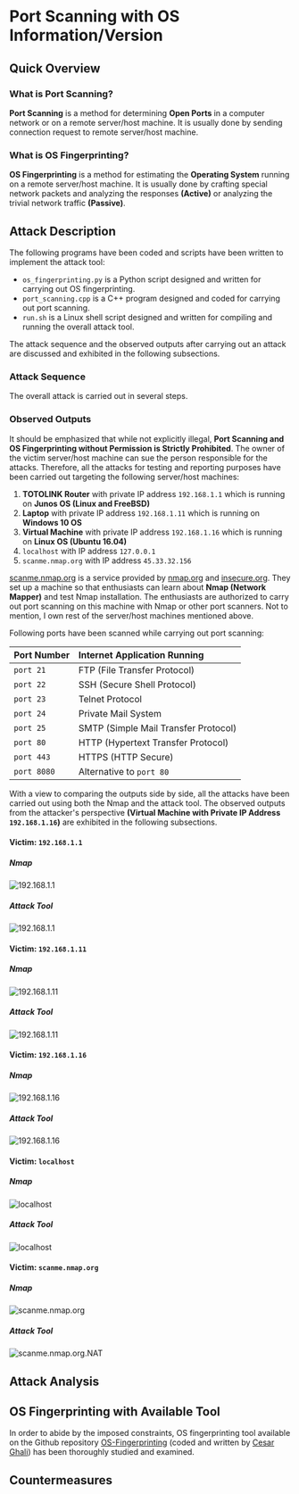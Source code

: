 # Port Scanning with OS Information/Version  



## Quick Overview  



### What is Port Scanning?  

**Port Scanning** is a method for determining **Open Ports** in a computer network or on a remote server/host machine. It is usually done by sending connection request to remote server/host machine.  



### What is OS Fingerprinting?  

**OS Fingerprinting** is a method for estimating the **Operating System** running on a remote server/host machine. It is usually done by crafting special network packets and analyzing the responses **(Active)** or analyzing the trivial network traffic **(Passive)**.  



## Attack Description  

The following programs have been coded and scripts have been written to implement the attack tool:  

- `os_fingerprinting.py` is a Python script designed and written for carrying out OS fingerprinting.  
- `port_scanning.cpp` is a C++ program designed and coded for carrying out port scanning.  
- `run.sh` is a Linux shell script designed and written for compiling and running the overall attack tool.  



The attack sequence and the observed outputs after carrying out an attack are discussed and exhibited in the following subsections.  



### Attack Sequence  

The overall attack is carried out in several steps.  



### Observed Outputs  

It should be emphasized that while not explicitly illegal, **Port Scanning and OS Fingerprinting without Permission is Strictly Prohibited**. The owner of the victim server/host machine can sue the person responsible for the attacks. Therefore, all the attacks for testing and reporting purposes have been carried out targeting the following server/host machines:  

1. **TOTOLINK Router** with private IP address `192.168.1.1`  which is running on **Junos OS (Linux and FreeBSD)**  
2. **Laptop** with private IP address `192.168.1.11` which is running on **Windows 10 OS**  
3. **Virtual Machine** with private IP address `192.168.1.16` which is running on **Linux OS (Ubuntu 16.04)**  
4. `localhost` with IP address `127.0.0.1`  
5. `scanme.nmap.org` with IP address `45.33.32.156`  

[scanme.nmap.org](http://scanme.nmap.org/) is a service provided by [nmap.org](https://nmap.org/) and [insecure.org](https://insecure.org/). They set up a machine so that enthusiasts can learn about **Nmap (Network Mapper)** and test Nmap installation. The enthusiasts are authorized to carry out port scanning on this machine with Nmap or other port scanners. Not to mention, I own rest of the server/host machines mentioned above.  



Following ports have been scanned while carrying out port scanning:  

| Port Number | Internet Application Running         |
| ----------- | :----------------------------------- |
| `port 21`   | FTP (File Transfer Protocol)         |
| `port 22`   | SSH (Secure Shell Protocol)          |
| `port 23`   | Telnet Protocol                      |
| `port 24`   | Private Mail System                  |
| `port 25`   | SMTP (Simple Mail Transfer Protocol) |
| `port 80`   | HTTP (Hypertext Transfer Protocol)   |
| `port 443`  | HTTPS (HTTP Secure)                  |
| `port 8080` | Alternative to `port 80`             |



With a view to comparing the outputs side by side, all the attacks have been carried out using both the Nmap and the attack tool. The observed outputs from the attacker's perspective **(Virtual Machine with Private IP Address `192.168.1.16`)** are exhibited in the following subsections.  



#### Victim: `192.168.1.1`  

##### Nmap  

![192.168.1.1](https://github.com/FromSaffronCity/computer-security-sessional/blob/main/port-scanner/reports/final-report/res/nmap/192.168.1.1.png?raw=true)



##### Attack Tool  

![192.168.1.1](https://github.com/FromSaffronCity/computer-security-sessional/blob/main/port-scanner/reports/final-report/res/port.scanner/192.168.1.1.png?raw=true)



#### Victim: `192.168.1.11`  

##### Nmap  

![192.168.1.11](https://github.com/FromSaffronCity/computer-security-sessional/blob/main/port-scanner/reports/final-report/res/nmap/192.168.1.11.png?raw=true)



##### Attack Tool  

![192.168.1.11](https://github.com/FromSaffronCity/computer-security-sessional/blob/main/port-scanner/reports/final-report/res/port.scanner/192.168.1.11.NAT.png?raw=true)



#### Victim: `192.168.1.16`  

##### Nmap  

![192.168.1.16](https://github.com/FromSaffronCity/computer-security-sessional/blob/main/port-scanner/reports/final-report/res/nmap/192.168.1.16.png?raw=true)



##### Attack Tool  

![192.168.1.16](https://github.com/FromSaffronCity/computer-security-sessional/blob/main/port-scanner/reports/final-report/res/port.scanner/192.168.1.16.png?raw=true)



#### Victim: `localhost`  

##### Nmap  

![localhost](https://github.com/FromSaffronCity/computer-security-sessional/blob/main/port-scanner/reports/final-report/res/nmap/localhost.png?raw=true)



##### Attack Tool  

![localhost](https://github.com/FromSaffronCity/computer-security-sessional/blob/main/port-scanner/reports/final-report/res/port.scanner/localhost.png?raw=true)



#### Victim: `scanme.nmap.org`  

##### Nmap  

![scanme.nmap.org](https://github.com/FromSaffronCity/computer-security-sessional/blob/main/port-scanner/reports/final-report/res/nmap/scanme.nmap.org.png?raw=true)  



##### Attack Tool  

![scanme.nmap.org.NAT](https://github.com/FromSaffronCity/computer-security-sessional/blob/main/port-scanner/reports/final-report/res/port.scanner/scanme.nmap.org.NAT.png?raw=true)



## Attack Analysis  



## OS Fingerprinting with Available Tool  

In order to abide by the imposed constraints, OS fingerprinting tool available on the Github repository [OS-Fingerprinting](https://github.com/cesarghali/OS-Fingerprinting) (coded and written by [Cesar Ghali](https://github.com/cesarghali)) has been thoroughly studied and examined.  



## Countermeasures  


